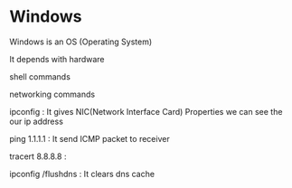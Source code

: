 # Windows

Windows is an OS (Operating System)

It depends with hardware

shell commands

networking commands

ipconfig : It gives NIC(Network Interface Card) Properties we can see the our ip address

ping 1.1.1.1 : It send ICMP packet to receiver

tracert 8.8.8.8 : 

ipconfig /flushdns : It clears dns cache
